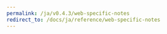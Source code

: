 ```yaml
---
permalink: /ja/v0.4.3/web-specific-notes
redirect_to: /docs/ja/reference/web-specific-notes
---
```

